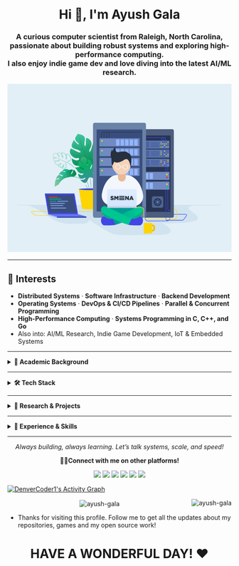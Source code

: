 <h1 align="center">Hi 👋, I'm Ayush Gala</h1>

<h3 align="center">
  A curious computer scientist from Raleigh, North Carolina,<br>
  passionate about building robust systems and exploring high-performance computing.<br>
  I also enjoy indie game dev and love diving into the latest AI/ML research.
</h3>

<p align="center">
  <img src="readmegif.gif" width="800" alt="animation">
</p>

---

## 🔭 Interests
- **Distributed Systems** · **Software Infrastructure** · **Backend Development**
- **Operating Systems** · **DevOps & CI/CD Pipelines** · **Parallel & Concurrent Programming**
- **High-Performance Computing** · **Systems Programming in C, C++, and Go**
- Also into: AI/ML Research, Indie Game Development, IoT & Embedded Systems

---

<details>
  <summary><strong>📘 Academic Background</strong></summary>

### 🎓 Graduate Coursework
- **Core:** Operating Systems, Parallel Computer Architecture, Parallel Systems, Software Engineering  
- **AI/ML:** Automated Learning & Data Analysis, Advanced Neural Networks  

### 🎓 Undergraduate Coursework
- **Core:** Data Structures & Algorithms, Databases, Computer Networks & Security, System Programming & OS, Microprocessors  
- **Electives:** High-Performance Computing, Cybersecurity, IoT, Pattern Recognition  
- **Honors:** Artificial Intelligence, Machine Learning, Deep Learning, Fuzzy Logic  
- **Math:** Discrete Mathematics, Calculus I & II, Computer Logic  

</details>

---

<details>
  <summary><strong>🛠️ Tech Stack</strong></summary>

### 🔧 Systems, HPC, & AI
- **Languages:** C, C++, Go, Python, Rust, Assembly (x86)
- **Parallelism:** CUDA, OpenMP, MPI, Slurm
- **ML Frameworks:** TensorFlow, PyTorch, Keras, Scikit-learn, DeepFilterNet3

### 🌐 Web & DevOps
- **Languages:** Java, Javascript, TypeScript, HTML/CSS, SQL, PHP
- **Frameworks:** Svelte, React.js, Express.js, Next.js, Electron.js, REST API
- **DevOps Tools:** Git, Linux, Docker, Kubernetes, Jenkins, AWS

### 🕹️ Indie Game Dev & Creative Tools
- **Languages:** C#, Lua, Python
- **Tools:** Unity, LÖVE2D, Blender, Tiled, Adobe Photoshop, Figma

### 🔌 IoT & Embedded
- **Devices:** Raspberry Pi, ESP32, Arduino
- **Frameworks:** ThingSpeak, AWS IoT
- **Languages:** Embedded C, Python, Assembly

</details>

---

<details>
  <summary><strong>🔬 Research & Projects</strong></summary>

- 📢 **Noise Cancellation in Indic Speech** – SpeechBrain & DeepFilterNet3  
- 🧭 **BLE Proximity Detection** – Tourism apps with ESP32  
- 🔐 **Hybrid Sampling for Intrusion Detection** – Optimizing NIDS performance  
- 🧠 **LLM Applications** – Integrating GPT into educational & SaaS tools  
- 🧰 **SaaS Platforms** – Full-stack tools for phishing simulation & report analysis  

</details>

---

<details>
  <summary><strong>🧠 Experience & Skills</strong></summary>

### 💻 Programming Languages
C · C++ · Go · Python · Java · JavaScript · TypeScript · Lua · SQL · HTML/CSS · Embedded C · x86 Assembly

### 🎨 Design & Creativity
Figma · Adobe Photoshop/Illustrator · Blender · Canva  
Editing · Proofreading · Technical Documentation

### 🌍 Languages Spoken
English · Hindi · Marathi · Gujarati · French

### 🎤 Communication
Public Speaking · Debates · Compeering · Panel Discussions

</details>

---

<p align="center">
  <i>Always building, always learning. Let’s talk systems, scale, and speed!</i>
</p>


<!-- <div align=right>
    <a href="https://github.com/anuraghazra/github-readme-stats">
      <img width=325 align="right" src="https://github-readme-stats.vercel.app/api/top-langs/?username=yash10102002&langs_count=20&theme=highcontrast&layout=compact" />
    </a>
</div> -->

<p align = "center">
	<strong> 👨‍💻Connect with me on other platforms!</strong>
</p>

<p align = "center">
	<a href = "https://www.linkedin.com/in/ayush-gala/" target = "_blank"><img src = "https://img.shields.io/badge/-LinkedIn-0077B5?style=for-the-badge&logo=linkedin&logoColor=white"></a>
	<a href = "mailto:ayushgala2@gmail.com/" target = "_blank"><img src = "https://img.shields.io/badge/-Gmail-D14836?style=for-the-badge&logo=gmail&logoColor=white"></a>
    <a href = "https://discord.gg/29VOID#2423" target = "_blank"><img src = "https://img.shields.io/badge/Discord-5865F2?style=for-the-badge&logo=discord&logoColor=white"></a>
	<a href = "https://twitter.com/ayushgala2/" target = "_blank"><img src = "https://img.shields.io/badge/Twitter-1DA1F2?style=for-the-badge&logo=twitter&logoColor=white"></a>
    <a href = "https://www.instagram.com/_.ayukiddinme._/" target = "_blank"><img src = "https://img.shields.io/badge/Instagram-E4405F?style=for-the-badge&logo=instagram&logoColor=white"></a>
	<a href = "https://fb.com/ayush gala" target = "_blank"><img src = "https://img.shields.io/badge/Facebook-4267B2?style=for-the-badge&logo=facebook&logoColor=white"></a>
	</p>

<p>
	<a href="https://github.com/ashutosh00710/github-readme-activity-graph"><img alt="DenverCoder1's Activity Graph" src="https://github-readme-activity-graph.vercel.app/graph?username=Ayush-Gala&bg_color=1F222E&color=F8D866&line=F85D7F&point=FFFFFF&hide_border=true" /></a>
</p>

<p align="center">
	<img align="center" src="https://github-readme-stats.vercel.app/api/top-langs?username=ayush-gala&show_icons=true&locale=en" alt="ayush-gala" />
	<img align="right" src="https://komarev.com/ghpvc/?username=ayush-gala&label=Profile%20views&color=0e75b6&style=flat" alt="ayush-gala" />
</p>

 - Thanks for visiting this profile. Follow me to get all the updates about my repositories, games and my open source work!
<h1 align = "center">HAVE A WONDERFUL DAY! ❤</h1>
<br>
